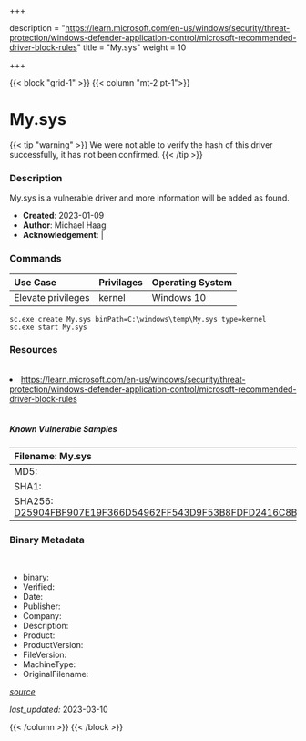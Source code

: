 +++

description = "https://learn.microsoft.com/en-us/windows/security/threat-protection/windows-defender-application-control/microsoft-recommended-driver-block-rules"
title = "My.sys"
weight = 10

+++


{{< block "grid-1" >}}
{{< column "mt-2 pt-1">}}




# My.sys 


{{< tip "warning" >}}
We were not able to verify the hash of this driver successfully, it has not been confirmed.
{{< /tip >}}




### Description


My.sys is a vulnerable driver and more information will be added as found.


- **Created**: 2023-01-09
- **Author**: Michael Haag
- **Acknowledgement**:  | [](https://twitter.com/)

### Commands

| Use Case | Privilages | Operating System | 
|:---- | ---- | ---- |
| Elevate privileges | kernel | Windows 10 |

```
sc.exe create My.sys binPath=C:\windows\temp\My.sys type=kernel
sc.exe start My.sys
```

### Resources
<br>


<li><a href=" https://learn.microsoft.com/en-us/windows/security/threat-protection/windows-defender-application-control/microsoft-recommended-driver-block-rules"> https://learn.microsoft.com/en-us/windows/security/threat-protection/windows-defender-application-control/microsoft-recommended-driver-block-rules</a></li>


<br>


##### Known Vulnerable Samples

| Filename: My.sys |
|:---- |
|MD5: <a href="https://www.virustotal.com/gui/file/{&#39;Filename&#39;: &#39;My.sys&#39;, &#39;MD5&#39;: &#39;&#39;, &#39;SHA1&#39;: &#39;&#39;, &#39;SHA256&#39;: &#39;D25904FBF907E19F366D54962FF543D9F53B8FDFD2416C8B9796B6A8DD430E26&#39;}"></a>|
|SHA1: <a href="https://www.virustotal.com/gui/file/{&#39;Filename&#39;: &#39;My.sys&#39;, &#39;MD5&#39;: &#39;&#39;, &#39;SHA1&#39;: &#39;&#39;, &#39;SHA256&#39;: &#39;D25904FBF907E19F366D54962FF543D9F53B8FDFD2416C8B9796B6A8DD430E26&#39;}"></a>|
|SHA256: <a href="https://www.virustotal.com/gui/file/{&#39;Filename&#39;: &#39;My.sys&#39;, &#39;MD5&#39;: &#39;&#39;, &#39;SHA1&#39;: &#39;&#39;, &#39;SHA256&#39;: &#39;D25904FBF907E19F366D54962FF543D9F53B8FDFD2416C8B9796B6A8DD430E26&#39;}">D25904FBF907E19F366D54962FF543D9F53B8FDFD2416C8B9796B6A8DD430E26</a>|




### Binary Metadata
<br>

- binary: 
- Verified: 
- Date: 
- Publisher: 
- Company: 
- Description: 
- Product: 
- ProductVersion: 
- FileVersion: 
- MachineType: 
- OriginalFilename: 

[*source*](https://github.com/magicsword-io/LOLDrivers/tree/main/yaml/my.sys.yml)

*last_updated:* 2023-03-10


{{< /column >}}
{{< /block >}}
